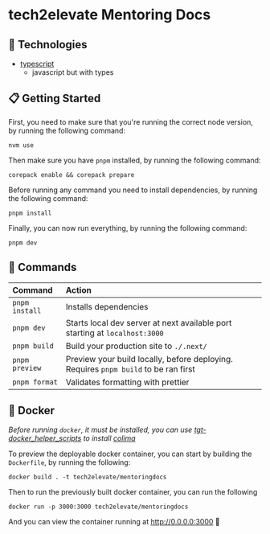 # tech2elevate Mentoring Docs

## 🔧 Technologies

- [typescript](https://www.typescriptlang.org)
  - javascript but with types

## 📋 Getting Started

First, you need to make sure that you're running the correct node version, by running the following command:

```
nvm use
```

Then make sure you have `pnpm` installed, by running the following command:

```
corepack enable && corepack prepare
```

Before running any command you need to install dependencies, by running the following command:

```
pnpm install
```

Finally, you can now run everything, by running the following command:

```
pnpm dev
```

## 🧞 Commands

| Command        | Action                                                                              |
| :------------- | :---------------------------------------------------------------------------------- |
| `pnpm install` | Installs dependencies                                                               |
| `pnpm dev`     | Starts local dev server at next available port starting at `localhost:3000`         |
| `pnpm build`   | Build your production site to `./.next/`                                            |
| `pnpm preview` | Preview your build locally, before deploying. Requires `pnpm build` to be ran first |
| `pnpm format`  | Validates formatting with prettier                                                  |

## 🐳 Docker

_Before running `docker`, it must be installed, you can use [tgt-docker_helper_scripts](https://git.target.com/toolshed/docker-helper-scripts#docker-helper-scripts) to install [colima](https://github.com/abiosoft/colima)_

To preview the deployable docker container, you can start by building the `Dockerfile`, by running the following:

```
docker build . -t tech2elevate/mentoringdocs
```

Then to run the previously built docker container, you can run the following

```
docker run -p 3000:3000 tech2elevate/mentoringdocs
```

And you can view the container running at http://0.0.0.0:3000 🚀
